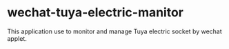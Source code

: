 # wechat-tuya-electric-manitor
This application use to monitor and manage Tuya electric socket by wechat applet.
